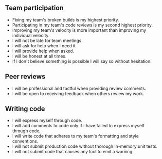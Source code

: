 ## Team participation
 - Fixing my team's broken builds is my highest priority.
 - Participating in my team's code reviews is my second highest priority.
 - Improving my team's velocity is more important than improving my individual velocity.
 - I will not be late for team meetings.
 - I will ask for help when I need it.
 - I will provide help when asked.
 - I will be honest at all times.
 - If I don't believe something is possible I will say so without hesitation.

## Peer reviews
 - I will be professional and tactful when providing review comments.
 - I will be open to receiving feedback when others review my work.

## Writing code
 - I will express myself through code.
 - I will add comments to code only if I have failed to express myself through code.
 - I will write code that adheres to my team's formatting and style conventions.
 - I will not submit production code without thorough in-memory unit tests.
 - I will not submit code that causes any tool to emit a warning.
